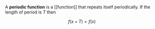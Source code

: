 A **periodic function** is a [[function]] that repeats itself periodically. If the length of period is $T$ then

$$
f(x + T) = f(x)
$$